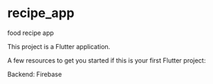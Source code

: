 # recipe_app

food recipe app

This project is a Flutter application.

A few resources to get you started if this is your first Flutter project:

Backend: Firebase
